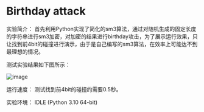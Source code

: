 Birthday attack
=

实验简介：
首先利用Python实现了简化的sm3算法，通过对随机生成的固定长度的字符串进行sm3加密，对加密的结果进行birthday攻击，为了展示运行效果，只让找到前4bit的碰撞进行演示，由于是自己编写的sm3算法，在效率上可能达不到最理想的情况。


测试实验结果如下图所示：

![image](https://github.com/yxh1120/project/blob/main/Project%201/1.png)

运行速度：
测试找到前4bit的碰撞约需要0.5秒。

实验环境：
IDLE (Python 3.10 64-bit)
